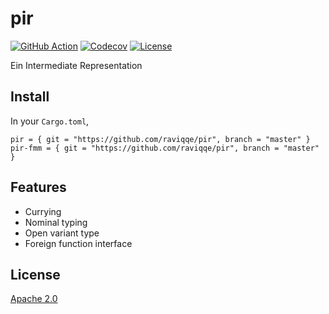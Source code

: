 # pir

[![GitHub Action](https://img.shields.io/github/workflow/status/raviqqe/pir/test?style=flat-square)](https://github.com/raviqqe/pir/actions?query=workflow%3Atest)
[![Codecov](https://img.shields.io/codecov/c/github/raviqqe/pir.svg?style=flat-square)](https://codecov.io/gh/raviqqe/pir)
[![License](https://img.shields.io/github/license/raviqqe/pir.svg?style=flat-square)](LICENSE)

Ein Intermediate Representation

## Install

In your `Cargo.toml`,

```
pir = { git = "https://github.com/raviqqe/pir", branch = "master" }
pir-fmm = { git = "https://github.com/raviqqe/pir", branch = "master" }
```

## Features

- Currying
- Nominal typing
- Open variant type
- Foreign function interface

## License

[Apache 2.0](LICENSE)
